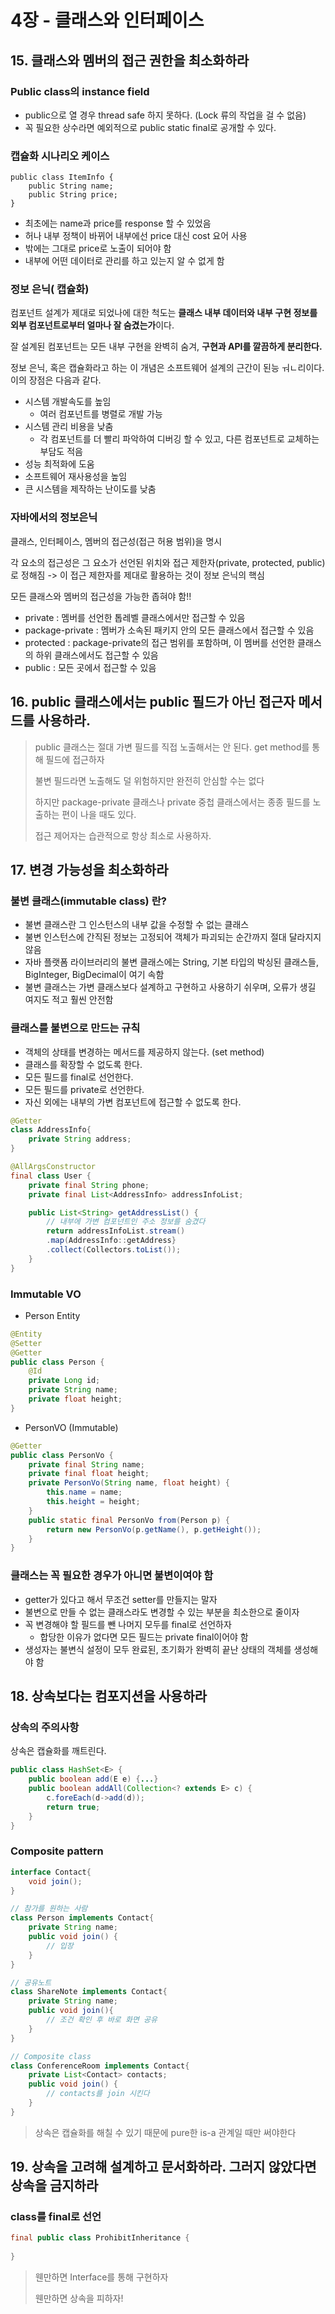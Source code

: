 # 4장 - 클래스와 인터페이스

## **15. 클래스와 멤버의 접근 권한을 최소화하라**

### **Public class의 instance field**

- public으로 열 경우 thread safe 하지 못하다. (Lock 류의 작업을 걸 수 없음)
- 꼭 필요한 상수라면 예외적으로 public static final로 공개할 수 있다.

### **캡슐화 시나리오 케이스**

```
public class ItemInfo {
    public String name;
    public String price;
}
```

- 최초에는 name과 price를 response 할 수 있었음
- 허나 내부 정책이 바뀌어 내부에선 price 대신 cost 요어 사용
- 밖에는 그대로 price로 노출이 되어야 함
- 내부에 어떤 데이터로 관리를 하고 있는지 알 수 없게 함

### **정보 은닉( 캡슐화)**

컴포넌트 설계가 제대로 되었나에 대한 척도는 **클래스 내부 데이터와 내부 구현 정보를 외부 컴포넌트로부터 얼마나 잘 숨겼는가**이다.

잘 설계된 컴포넌트는 모든 내부 구현을 완벽히 숨겨, **구현과 API를 깔끔하게 분리한다.**

정보 은닉, 혹은 캡슐화라고 하는 이 개념은 소프트웨어 설계의 근간이 된능 ㅝㄴ리이다. 이의 장점은 다음과 같다.

- 시스템 개발속도를 높임
  - 여러 컴포넌트를 병렬로 개발 가능
- 시스템 관리 비용을 낮춤
  - 각 컴포넌트를 더 빨리 파악하여 디버깅 할 수 있고, 다른 컴포넌트로 교체하는 부담도 적음
- 성능 최적화에 도움
- 소프트웨어 재사용성을 높임
- 큰 시스템을 제작하는 난이도를 낮춤

### **자바에서의 정보은닉**

클래스, 인터페이스, 멤버의 접근성(접근 허용 범위)을 명시

각 요소의 접근성은 그 요소가 선언된 위치와 접근 제한자(private, protected, public)로 정해짐 -> 이 접근 제한자를 제대로 활용하는 것이 정보 은닉의 핵심

모든 클래스와 멤버의 접근성을 가능한 좁혀야 함!!

- private : 멤버를 선언한 톱레벨 클래스에서만 접근할 수 있음
- package-private : 멤버가 소속된 패키지 안의 모든 클래스에서 접근할 수 있음
- protected : package-private의 접근 범위를 포함하며, 이 멤버를 선언한 클래스의 하위 클래스에서도 접근할 수 있음
- public : 모든 곳에서 접근할 수 있음

## **16. public 클래스에서는 public 필드가 아닌 접근자 메서드를 사용하라.**

> public 클래스는 절대 가변 필드를 직접 노출해서는 안 된다.
> get method를 통해 필드에 접근하자
>
>
> 불변 필드라면 노출해도 덜 위험하지만 완전히 안심할 수는 없다
>
> 하지만 package-private 클래스나 private 중첩 클래스에서는 종종 필드를 노출하는 편이 나을 때도 있다.
>
> 접근 제어자는 습관적으로 항상 최소로 사용하자.

## **17. 변경 가능성을 최소화하라**

### **불변 클래스(immutable class) 란?**

- 불변 클래스란 그 인스턴스의 내부 값을 수정할 수 없는 클래스
- 불변 인스턴스에 간직된 정보는 고정되어 객체가 파괴되는 순간까지 절대 달라지지 않음
- 자바 플랫폼 라이브러리의 불변 클래스에는 String, 기본 타입의 박싱된 클래스들, BigInteger, BigDecimal이 여기 속함
- 불변 클래스는 가변 클래스보다 설계하고 구현하고 사용하기 쉬우며, 오류가 생길 여지도 적고 훨씬 안전함

### **클래스를 불변으로 만드는 규칙**

- 객체의 상태를 변경하는 메서드를 제공하지 않는다. (set method)
- 클래스를 확장할 수 없도록 한다.
- 모든 필드를 final로 선언한다.
- 모든 필드를 private로 선언한다.
- 자신 외에는 내부의 가변 컴포넌트에 접근할 수 없도록 한다.

```java
@Getter
class AddressInfo{
	private String address;
}

@AllArgsConstructor
final class User {
	private final String phone;
	private final List<AddressInfo> addressInfoList;

	public List<String> getAddressList() {
		// 내부에 가변 컴포넌트인 주소 정보를 숨겼다
		return addressInfoList.stream()
		.map(AddressInfo::getAddress}
		.collect(Collectors.toList());
	}
}
```

### Immutable VO

- Person Entity

```java
@Entity
@Setter
@Getter
public class Person {
    @Id
    private Long id;
    private String name;
    private float height;
}
```

- PersonVO (Immutable)

```java
@Getter
public class PersonVo {
    private final String name;
    private final float height;
    private PersonVo(String name, float height) {
        this.name = name;
        this.height = height;
    }
    public static final PersonVo from(Person p) {
        return new PersonVo(p.getName(), p.getHeight());
    }
}
```

### **클래스는 꼭 필요한 경우가 아니면 불변이여야 함**

- getter가 있다고 해서 무조건 setter를 만들지는 말자
- 불변으로 만들 수 없는 클래스라도 변경할 수 있는 부분을 최소한으로 줄이자
- 꼭 변경해야 할 필드를 뺀 나머지 모두를 final로 선언하자
  - 합당한 이유가 없다면 모든 필드는 private final이어야 함
- 생성자는 불변식 설정이 모두 완료된, 초기화가 완벽히 끝난 상태의 객체를 생성해야 함

## **18. 상속보다는 컴포지션을 사용하라**

### 상속의 주의사항

상속은 캡슐화를 깨트린다.

```java
public class HashSet<E> {
    public boolean add(E e) {...}
    public boolean addAll(Collection<? extends E> c) {
        c.foreEach(d->add(d));
        return true;
    }
}
```

### Composite pattern

```java
interface Contact{
    void join();
}

// 참가를 원하는 사람
class Person implements Contact{
    private String name;
    public void join() {
        // 입장
    }
}

// 공유노트
class ShareNote implements Contact{
    private String name;
    public void join(){
        // 조건 확인 후 바로 화면 공유
    }
}

// Composite class
class ConferenceRoom implements Contact{
    private List<Contact> contacts;
    public void join() {
        // contacts를 join 시킨다
    }
}
```



> 상속은 캡슐화를 해칠 수 있기 때문에 pure한 is-a 관계일 때만 써야한다



## 19. 상속을 고려해 설계하고 문서화하라. 그러지 않았다면 상속을 금지하라

### class를 final로 선언

```java
final public class ProhibitInheritance {
    
}
```

> 웬만하면 Interface를 통해 구현하자
>
> 웬만하면 상속을 피하자!

